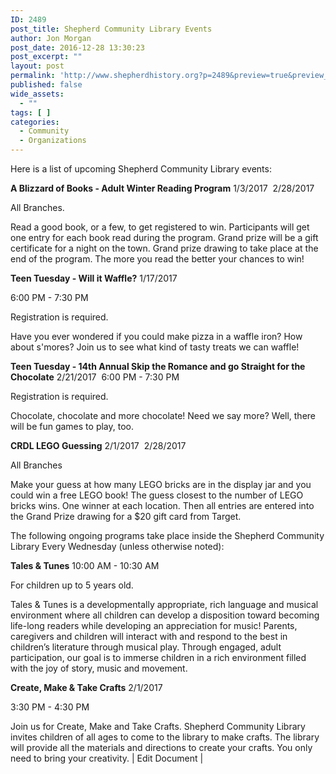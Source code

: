 ```yaml
---
ID: 2489
post_title: Shepherd Community Library Events
author: Jon Morgan
post_date: 2016-12-28 13:30:23
post_excerpt: ""
layout: post
permalink: 'http://www.shepherdhistory.org?p=2489&preview=true&preview_id=2489'
published: false
wide_assets:
  - ""
tags: [ ]
categories:
  - Community
  - Organizations
---
```

Here is a list of upcoming Shepherd Community Library events:

<strong>A Blizzard of Books - Adult Winter Reading Program</strong>
1/3/2017  2/28/2017

All Branches.

Read a good book, or a few, to get registered to win. Participants will get one entry for each book read during the program. Grand prize will be a gift certificate for a night on the town. Grand prize drawing to take place at the end of the program. The more you read the better your chances to win!

<strong>Teen Tuesday - Will it Waffle?</strong>
1/17/2017

6:00 PM - 7:30 PM

Registration is required.

Have you ever wondered if you could make pizza in a waffle iron? How about s'mores? Join us to see what kind of tasty treats we can waffle!

<strong>Teen Tuesday - 14th Annual Skip the Romance and go Straight for the Chocolate</strong>
2/21/2017  6:00 PM - 7:30 PM

Registration is required.

Chocolate, chocolate and more chocolate! Need we say more? Well, there will be fun games to play, too.

<strong>CRDL LEGO Guessing</strong>
2/1/2017  2/28/2017

All Branches

Make your guess at how many LEGO bricks are in the display jar and you could win a free LEGO book! The guess closest to the number of LEGO bricks wins. One winner at each location. Then all entries are entered into the Grand Prize drawing for a $20 gift card from Target.

The following ongoing programs take place inside the Shepherd Community Library Every Wednesday (unless otherwise noted):

<strong>Tales &amp; Tunes</strong>
10:00 AM - 10:30 AM

For children up to 5 years old.

Tales &amp; Tunes is a developmentally appropriate, rich language and musical environment where all children can develop a disposition toward becoming life-long readers while developing an appreciation for music! Parents, caregivers and children will interact with and respond to the best in children’s literature through musical play. Through engaged, adult participation, our goal is to immerse children in a rich environment filled with the joy of story, music and movement.

<strong>Create, Make &amp; Take Crafts</strong>
2/1/2017

3:30 PM - 4:30 PM

Join us for Create, Make and Take Crafts. Shepherd Community Library invites children of all ages to come to the library to make crafts. The library will provide all the materials and directions to create your crafts. You only need to bring your creativity.
| Edit Document |